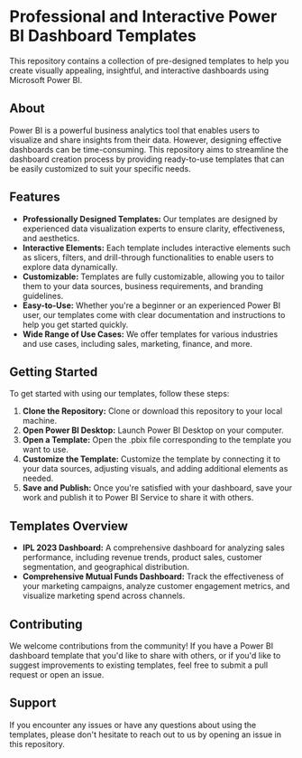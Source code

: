 # Professional and Interactive Power BI Dashboard Templates
This repository contains a collection of pre-designed templates to help you create visually appealing, insightful, and interactive dashboards using Microsoft Power BI.

## About
Power BI is a powerful business analytics tool that enables users to visualize and share insights from their data. However, designing effective dashboards can be time-consuming. This repository aims to streamline the dashboard creation process by providing ready-to-use templates that can be easily customized to suit your specific needs.

## Features
- **Professionally Designed Templates:** Our templates are designed by experienced data visualization experts to ensure clarity, effectiveness, and aesthetics.
- **Interactive Elements:** Each template includes interactive elements such as slicers, filters, and drill-through functionalities to enable users to explore data dynamically.
- **Customizable:** Templates are fully customizable, allowing you to tailor them to your data sources, business requirements, and branding guidelines.
- **Easy-to-Use:** Whether you're a beginner or an experienced Power BI user, our templates come with clear documentation and instructions to help you get started quickly.
- **Wide Range of Use Cases:** We offer templates for various industries and use cases, including sales, marketing, finance, and more.

## Getting Started
To get started with using our templates, follow these steps:
1. **Clone the Repository:** Clone or download this repository to your local machine.
2. **Open Power BI Desktop:** Launch Power BI Desktop on your computer.
3. **Open a Template:** Open the .pbix file corresponding to the template you want to use.
4. **Customize the Template:** Customize the template by connecting it to your data sources, adjusting visuals, and adding additional elements as needed.
5. **Save and Publish:** Once you're satisfied with your dashboard, save your work and publish it to Power BI Service to share it with others.

## Templates Overview
- **IPL 2023 Dashboard:** A comprehensive dashboard for analyzing sales performance, including revenue trends, product sales, customer segmentation, and geographical distribution.
- **Comprehensive Mutual Funds Dashboard:** Track the effectiveness of your marketing campaigns, analyze customer engagement metrics, and visualize marketing spend across channels.

## Contributing
We welcome contributions from the community! If you have a Power BI dashboard template that you'd like to share with others, or if you'd like to suggest improvements to existing templates, feel free to submit a pull request or open an issue.

## Support
If you encounter any issues or have any questions about using the templates, please don't hesitate to reach out to us by opening an issue in this repository.
